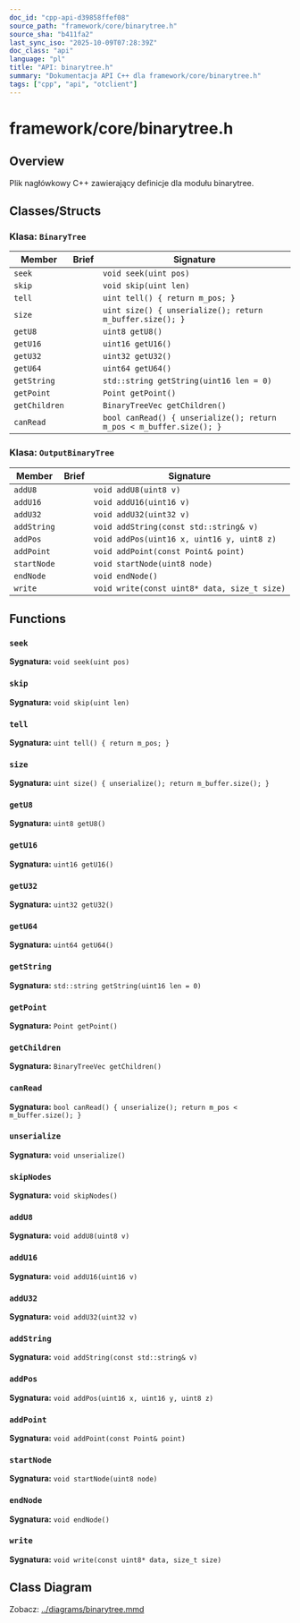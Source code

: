 ```yaml
---
doc_id: "cpp-api-d39858ffef08"
source_path: "framework/core/binarytree.h"
source_sha: "b411fa2"
last_sync_iso: "2025-10-09T07:28:39Z"
doc_class: "api"
language: "pl"
title: "API: binarytree.h"
summary: "Dokumentacja API C++ dla framework/core/binarytree.h"
tags: ["cpp", "api", "otclient"]
---
```


# framework/core/binarytree.h

## Overview

Plik nagłówkowy C++ zawierający definicje dla modułu binarytree.

## Classes/Structs

### Klasa: `BinaryTree`

| Member | Brief | Signature |
|--------|-------|-----------|
| `seek` |  | `void seek(uint pos)` |
| `skip` |  | `void skip(uint len)` |
| `tell` |  | `uint tell() { return m_pos; }` |
| `size` |  | `uint size() { unserialize(); return m_buffer.size(); }` |
| `getU8` |  | `uint8 getU8()` |
| `getU16` |  | `uint16 getU16()` |
| `getU32` |  | `uint32 getU32()` |
| `getU64` |  | `uint64 getU64()` |
| `getString` |  | `std::string getString(uint16 len = 0)` |
| `getPoint` |  | `Point getPoint()` |
| `getChildren` |  | `BinaryTreeVec getChildren()` |
| `canRead` |  | `bool canRead() { unserialize(); return m_pos < m_buffer.size(); }` |

### Klasa: `OutputBinaryTree`

| Member | Brief | Signature |
|--------|-------|-----------|
| `addU8` |  | `void addU8(uint8 v)` |
| `addU16` |  | `void addU16(uint16 v)` |
| `addU32` |  | `void addU32(uint32 v)` |
| `addString` |  | `void addString(const std::string& v)` |
| `addPos` |  | `void addPos(uint16 x, uint16 y, uint8 z)` |
| `addPoint` |  | `void addPoint(const Point& point)` |
| `startNode` |  | `void startNode(uint8 node)` |
| `endNode` |  | `void endNode()` |
| `write` |  | `void write(const uint8* data, size_t size)` |

## Functions

### `seek`

**Sygnatura:** `void seek(uint pos)`

### `skip`

**Sygnatura:** `void skip(uint len)`

### `tell`

**Sygnatura:** `uint tell() { return m_pos; }`

### `size`

**Sygnatura:** `uint size() { unserialize(); return m_buffer.size(); }`

### `getU8`

**Sygnatura:** `uint8 getU8()`

### `getU16`

**Sygnatura:** `uint16 getU16()`

### `getU32`

**Sygnatura:** `uint32 getU32()`

### `getU64`

**Sygnatura:** `uint64 getU64()`

### `getString`

**Sygnatura:** `std::string getString(uint16 len = 0)`

### `getPoint`

**Sygnatura:** `Point getPoint()`

### `getChildren`

**Sygnatura:** `BinaryTreeVec getChildren()`

### `canRead`

**Sygnatura:** `bool canRead() { unserialize(); return m_pos < m_buffer.size(); }`

### `unserialize`

**Sygnatura:** `void unserialize()`

### `skipNodes`

**Sygnatura:** `void skipNodes()`

### `addU8`

**Sygnatura:** `void addU8(uint8 v)`

### `addU16`

**Sygnatura:** `void addU16(uint16 v)`

### `addU32`

**Sygnatura:** `void addU32(uint32 v)`

### `addString`

**Sygnatura:** `void addString(const std::string& v)`

### `addPos`

**Sygnatura:** `void addPos(uint16 x, uint16 y, uint8 z)`

### `addPoint`

**Sygnatura:** `void addPoint(const Point& point)`

### `startNode`

**Sygnatura:** `void startNode(uint8 node)`

### `endNode`

**Sygnatura:** `void endNode()`

### `write`

**Sygnatura:** `void write(const uint8* data, size_t size)`

## Class Diagram

Zobacz: [../diagrams/binarytree.mmd](../diagrams/binarytree.mmd)
